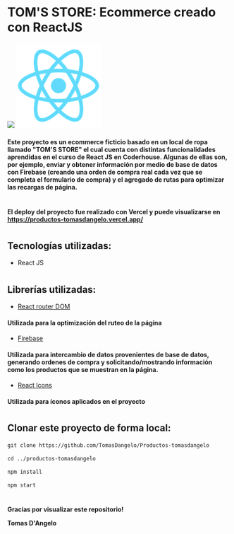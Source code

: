 # **TOM'S STORE: Ecommerce creado con ReactJS**

![](public/logo-segundo-diseño.png)
![](public/logo192.png)

#### Este proyecto es un ecommerce ficticio basado en un local de ropa llamado "TOM'S STORE" el cual cuenta con distintas funcionalidades aprendidas en el curso de React JS en Coderhouse. Algunas de ellas son, por ejemplo, enviar y obtener  información por medio de base de datos con Firebase (creando una orden de compra real cada vez que se completa el formulario de compra) y el agregado de rutas para optimizar las recargas de página.
#
#### **El deploy del proyecto fue realizado con Vercel y puede visualizarse en https://productos-tomasdangelo.vercel.app/**
#
## Tecnologías utilizadas: 
-    React JS
#
## Librerías utilizadas: 

-   [React router DOM](https://v5.reactrouter.com/web/guides/quick-start)
#### Utilizada para la optimización del ruteo de la página

-   [Firebase](https://firebase.google.com/)
#### Utilizada para intercambio de datos provenientes de base de datos, generando ordenes de compra y solicitando/mostrando información como los productos que se muestran en la página.

- [React Icons](https://react-icons.github.io/react-icons/search?q=c)
#### Utilizada para íconos aplicados en el proyecto

#
##  Clonar este proyecto de forma local:

```
git clone https://github.com/TomasDangelo/Productos-tomasdangelo
```
```
cd ../productos-tomasdangelo
```
```
npm install
```

```
npm start
```

#
**Gracias por visualizar este repositorio!**

**Tomas D'Angelo**